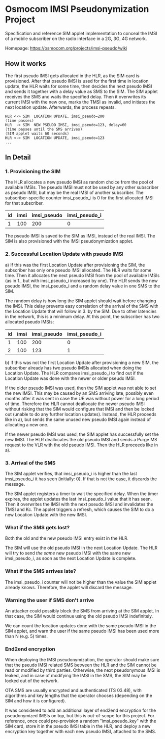 # Osmocom IMSI Pseudonymization Project

Specification and reference SIM applet implementation to conceal the IMSI of a
mobile subscriber on the radio interface in a 2G, 3G, 4G network.

Homepage: https://osmocom.org/projects/imsi-pseudo/wiki

## How it works

The first pseudo IMSI gets allocated in the HLR, as the SIM card is
provisioned. After that pseudo IMSI is used for the first time in location
update, the HLR waits for some time, then decides the next pseudo IMSI and
sends it together with a delay value as SMS to the SIM. The SIM applet receives
the SMS and waits the specified delay. Then it overwrites its current IMSI with
the new one, marks the TMSI as invalid, and initiates the next location update.
Afterwards, the process repeats.

```
HLR <-> SIM  LOCATION UPDATE, imsi_pseudo=200
(time passes)
HLR  -> SIM  NEW PSEUDO IMSI, imsi_pseudo=123, delay=60
(time passes until the SMS arrives)
(SIM applet waits 60 seconds)
HLR <-> SIM  LOCATION UPDATE, imsi_pseudo=123
...
```

## In Detail

### 1. Provisioning the SIM

The HLR allocates a new pseudo IMSI as random choice from the pool of available
IMSIs. The pseudo IMSI must not be used by any other subscriber as pseudo IMSI,
but may be the real IMSI of another subscriber. The subscriber-specific counter
imsi_pseudo_i is 0 for the first allocated IMSI for that subscriber.

|   id |   imsi |   imsi_pseudo | imsi_pseudo_i |
|------|--------|---------------|---------------|
|    1 |   100  |   200         | 0             |

The pseudo IMSI is saved to the SIM as IMSI, instead of the real IMSI. The SIM
is also provisioned with the IMSI pseudonymization applet.

### 2. Successful Location Update with pseudo IMSI

a) If this was the first Location Update after provisioning the SIM, the
subscriber has only one pseudo IMSI allocated. The HLR waits for some time.
Then it allocates the next pseudo IMSI from the pool of available IMSIs (as in
1., but with imsi_pseudo_i increased by one). The HLR sends the new
pseudo IMSI, the imsi_pseudo_i and a random delay value in one SMS to the SIM.

The random delay is how long the SIM applet should wait before changing the
IMSI. This delay prevents easy correlation of the arrival of the SMS with the
Location Update that will follow in 3. by the SIM. Due to other latencies in
the network, this is a minimum delay. At this point, the subscriber has two
allocated pseudo IMSIs:

|   id |   imsi |   imsi_pseudo | imsi_pseudo_i |
|------|--------|---------------|---------------|
|    1 |   100  |   200         | 0             |
|    2 |   100  |   123         | 1             |

b) If this was not the first Location Update after provisioning a new SIM, the
subscriber already has two pseudo IMSIs allocated when doing the Location
Update. The HLR compares imsi_pseudo_i to find out if the Location Update was
done with the newer or older pseudo IMSI.

If the older pseudo IMSI was used, then the SIM applet was not able to set the
new IMSI. This may be caused by an SMS arriving late, possibly even months
after it was sent in case the UE was without power for a long period of time.
Therefore the HLR cannot deallocate the newer pseudo IMSI without risking that
the SIM would configure that IMSI and then be locked out (unable to do any
further location updates). Instead, the HLR proceeds like in a), but sends the
same unused new pseudo IMSI again instead of allocating a new one.

If the newer pseudo IMSI was used, the SIM applet has successfully set the new
IMSI. The HLR deallocates the old pseudo IMSI and sends a Purge MS request to
the VLR with the old pseudo IMSI. Then the HLR proceeds like in a).

### 3. Arrival of the SMS

The SIM applet verifies, that imsi_pseudo_i is higher than the last
imsi_pseudo_i it has seen (initially: 0). If that is not the case, it discards
the message.

The SIM applet registers a timer to wait the specified delay. When the timer
expires, the applet updates the last imsi_pseudo_i value that it has seen. Then
it overwrites the IMSI with the next pseudo IMSI and invalidates the TMSI and
Kc. The applet triggers a refresh, which causes the SIM to do a new Location
Update with the new IMSI.

### What if the SMS gets lost?

Both the old and the new pseudo IMSI entry exist in the HLR.

The SIM will use the old pseudo IMSI in the next Location Update. The HLR will
try to send _the same_ new pseudo IMSI with the same new imsi_pseudo_i, as soon
as the next Location Update is complete.

### What if the SMS arrives late?

The imsi_pseudo_i counter will not be higher than the value the SIM applet
already knows. Therefore, the applet will discard the message.

### Warning the user if SMS don't arrive

An attacker could possibly block the SMS from arriving at the SIM applet. In
that case, the SIM would continue using the old pseudo IMSI indefinitely.

We can count the location updates done with the same pseudo IMSI in the SIM
applet, and warn the user if the same pseudo IMSI has been used more than N
(e.g. 5) times.

### End2end encryption

When deploying the IMSI pseudonymization, the operator should make sure that
the pseudo IMSI related SMS between the HLR and the SIM cannot be read or
modified by third parties. Otherwise, the next pseudonymous IMSI is leaked, and
in case of modifying the IMSI in the SMS, the SIM may be locked out of the
network.

OTA SMS are usually encrypted and authenticated (TS 03.48), with algorithms and
key lengths that the operator chooses (depending on the SIM and how it is
configured).

It was considered to add an additional layer of end2end encryption for the
pseudonymized IMSIs on top, but this is out-of-scope for this project. For
reference, once could pre-provision a random "imsi_pseudo_key" with the SIM
card, store it in the pseudo IMSI table in the HLR, and deploy a new encryption
key together with each new pseudo IMSI, attached to the SMS.
